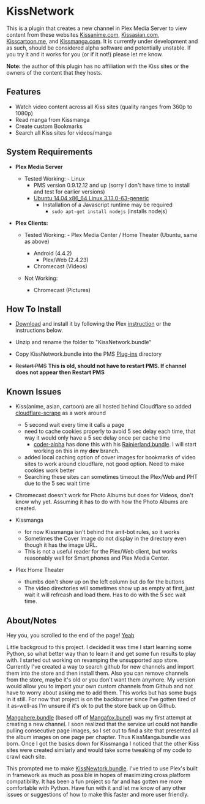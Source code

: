 KissNetwork
===============

This is a plugin that creates a new channel in Plex Media Server to view content from these websites [Kissanime.com](http://kissanime.com/), [Kissasian.com](http://kissasian.com/), [Kisscartoon.me](http://kisscartoon.me/), and [Kissmanga.com](http://kissmanga.com/). It is currently under development and as such, should be considered alpha software and potentially unstable. If you try it and it works for you (or if it not!) please let me know.

**Note:** the author of this plugin has no affiliation with the Kiss sites or the owners of the content that they hosts.

Features
--------

- Watch video content across all Kiss sites (quality ranges from 360p to 1080p)
- Read manga from Kissmanga
- Create custom Bookmarks
- Search all Kiss sites for videos/manga

System Requirements
-------------------

- **Plex Media Server**

  - Tested Working:
		- Linux
      - PMS version 0.9.12.12 and up (sorry I don't have time to install and test for earlier versions)
      - [Ubuntu 14.04 x86_64 Linux 3.13.0-63-generic](http://i.imgur.com/ZiO7htR.png)
        - Installation of a Javascript runtime may be required
          - `sudo apt-get install nodejs` (installs nodejs)

- **Plex Clients:**

  - Tested Working:
		- Plex Media Center / Home Theater (Ubuntu, same as above)
    - Android (4.4.2)
		- Plex/Web (2.4.23)
    - Chromecast (Videos)

  - Not Working:
    - Chromecast (Pictures)

How To Install
--------------

- [Download](http://github.com/Twoure/KissManga.bundle/zipball/master) and install it by following the Plex [instruction](https://support.plex.tv/hc/en-us/articles/201187656-How-do-I-manually-install-a-channel-) or the instructions below.

- Unzip and rename the folder to "KissNetwork.bundle"
- Copy KissNetwork.bundle into the PMS [Plug-ins](https://support.plex.tv/hc/en-us/articles/201106098-How-do-I-find-the-Plug-Ins-folder-) directory
- ~~Restart PMS~~ **This is old, should not have to restart PMS.  If channel does not appear then Restart PMS**

Known Issues
------------

- Kiss(anime, asian, cartoon) are all hosted behind Cloudflare so added [cloudflare-scrape](https://github.com/Anorov/cloudflare-scrape) as a work around
  - 5 second wait every time it calls a page
  - need to cache cookies properly to avoid 5 sec delay each time, that way it would only have a 5 sec delay once per cache time
    - [coder-alpha](https://github.com/coder-alpha) has done this with his [Rainierland.bundle](https://github.com/coder-alpha/Rainierland.bundle).  I will start working on this in my __dev__ branch.
  - added local caching option of cover images for bookmarks of video sites to work around cloudflare, not good option. Need to make cookies work better
  - Searching these sites can sometimes timeout the Plex/Web and PHT due to the 5 sec wait time

- Chromecast doesn't work for Photo Albums but does for Videos, don't know why yet.  Assuming it has to do with how the Photo Albums are created.

- Kissmanga
  - for now Kissmanga isn't behind the anit-bot rules, so it works
  - Sometimes the Cover Image do not display in the directory even though it has the image URL.
  - This is not a useful reader for the Plex/Web client, but works reasonably well for Smart phones and Plex Media Center.

- Plex Home Theater
  - thumbs don't show up on the left column but do for the buttons
  - The video directories will sometimes show up as empty at first, just wait it will refreash and load them.  Has to do with the 5 sec wait time.

About/Notes
-----------

Hey you, you scrolled to the end of the page! [Yeah](http://i.imgur.com/ZGfN8eb.gif)

Little backgroud to this project.  I decided it was time I start learning some Python, so what better way than to learn it and get some fun results to play with.  I started out working on revamping the unsupported app store.  Currently I've created a way to search github for new channels and import them into the store and then install them.  Also you can remove channels from the store, maybe it's old or you don't want them anymore.  My version would allow you to import your own custom channels from Github and not have to worry about asking me to add them. This works but has some bugs in it still.  For now that project is on the backburner since I've gotten tired of it as-well-as I'm unsure if it's ok to put the store back up on Github.

[Mangahere.bundle](https://github.com/Twoure/Mangahere.bundle) (based off of [Mangafox.bunel](https://github.com/hojel/Mangafox.bundle)) was my first attempt at creating a new channel.  I soon realized that the service url could not handle pulling consecutive page images, so I set out to find a site that presented all the album images on one page per chapter.  Thus KissManga.bundle was born.  Once I got the basics down for Kissmanga I noticed that the other Kiss sites were created similarly and would take some tweaking of my code to crawl each site.

This prompted me to make [KissNewtork.bundle](https://github.com/Twoure/KissNetwork.bundle).  I've tried to use Plex's built in framework as much as possible in hopes of maximizing cross platform compatibility.  It has been a fun project so far and has gotten me more comfortable with Python.  Have fun with it and let me know of any other issues or suggestions of how to make this faster and more user friendly.
